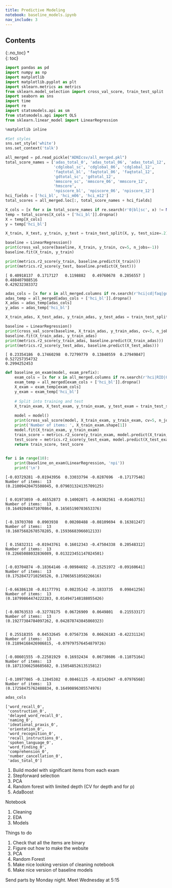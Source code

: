 ```yaml
---
title: Predictive Modeling
notebook: baseline_models.ipynb
nav_include: 3
---
```


## Contents
{:.no_toc}
*  
{: toc}



```python
import pandas as pd
import numpy as np
import matplotlib
import matplotlib.pyplot as plt
import sklearn.metrics as metrics
from sklearn.model_selection import cross_val_score, train_test_split
import seaborn as sns
import time
import re
import statsmodels.api as sm
from statsmodels.api import OLS
from sklearn.linear_model import LinearRegression

%matplotlib inline
```




```python
#Set styles
sns.set_style('white')
sns.set_context('talk')
```




```python
all_merged = pd.read_pickle("ADNIcsv/all_merged.pkl")
total_score_names = ['adas_total_0', 'adas_total_06', 'adas_total_12', 
                     'cdglobal_sc', 'cdglobal_06', 'cdglobal_12',  
                     'faqtotal_bl', 'faqtotal_06', 'faqtotal_12', 
                     'gdtotal_sc', 'gdtotal_12',  
                     'mmscore_sc', 'mmscore_06', 'mmscore_12', 
                     'hmscore',
                     'npiscore_bl', 'npiscore_06', 'npiscore_12']
hci_fields = ['hci_bl', 'hci_m06', 'hci_m12']
total_scores = all_merged.loc[:, total_score_names + hci_fields]

```




```python
X_cols = [x for x in total_score_names if re.search(r'0|bl|sc', x) != None and re.search(r'hci',x) == None]
temp = total_scores[X_cols + ['hci_bl']].dropna()
X = temp[X_cols]
y = temp['hci_bl']

X_train, X_test, y_train, y_test = train_test_split(X, y, test_size=.2)

baseline = LinearRegression()
print(cross_val_score(baseline, X_train, y_train, cv=5, n_jobs=-1))
baseline.fit(X_train, y_train)

print(metrics.r2_score(y_train, baseline.predict(X_train)))
print(metrics.r2_score(y_test, baseline.predict(X_test)))
```


    [ 0.40918137  0.1717127   0.1198882   0.49760678  0.2856557 ]
    0.488407988516
    0.429232383372
    



```python
adas_cols = [x for x in all_merged.columns if re.search(r'hci|cd|faq|gd|mm|RID|hm|npi|06|12|total', x) == None]
adas_temp = all_merged[adas_cols + ['hci_bl']].dropna()
X_adas = adas_temp[adas_cols]
y_adas = adas_temp['hci_bl']

X_train_adas, X_test_adas, y_train_adas, y_test_adas = train_test_split(X_adas, y_adas, test_size=.2)

baseline = LinearRegression()
print(cross_val_score(baseline, X_train_adas, y_train_adas, cv=5, n_jobs=-1))
baseline.fit(X_train_adas, y_train_adas)
print(metrics.r2_score(y_train_adas, baseline.predict(X_train_adas)))
print(metrics.r2_score(y_test_adas, baseline.predict(X_test_adas)))
```


    [ 0.23354186  0.17460298  0.72799779  0.13840559  0.27949847]
    0.527257354732
    0.2994252453
    



```python
def baseline_on_exam(model, exam_prefix):
    exam_cols = [x for x in all_merged.columns if re.search(r'hci|RID|06|12|total|global|score', x) == None and re.search(f'{exam_prefix}', x) != None]
    exam_temp = all_merged[exam_cols + ['hci_bl']].dropna()
    X_exam = exam_temp[exam_cols]
    y_exam = exam_temp['hci_bl']
    
    # Split into training and test
    X_train_exam, X_test_exam, y_train_exam, y_test_exam = train_test_split(X_exam, y_exam, test_size=.2)
    
    model = model()
    print(cross_val_score(model, X_train_exam, y_train_exam, cv=5, n_jobs=-1))
    print('Number of items: ', X_train_exam.shape[1])
    model.fit(X_train_exam, y_train_exam)
    train_score = metrics.r2_score(y_train_exam, model.predict(X_train_exam))
    test_score = metrics.r2_score(y_test_exam, model.predict(X_test_exam))
    return train_score, test_score
    
```




```python
for i in range(10):
    print(baseline_on_exam(LinearRegression, 'npi'))
    print('\n')
```


    [-0.03729281 -0.01943956  0.33033794 -0.0287696  -0.17177546]
    Number of items:  13
    (0.21009420475508045, 0.079031324135709125)
    
    
    [ 0.01973059 -0.46552873  0.14002071 -0.04382561 -0.01463751]
    Number of items:  13
    (0.16492048471070864, 0.16565190703653376)
    
    
    [-0.19703708  0.0903938   0.00208488 -0.08109694  0.16381247]
    Number of items:  13
    (0.16075682678578285, 0.15936683966012133)
    
    
    [ 0.15832311 -0.01943761  0.16012343 -0.47504338  0.20548312]
    Number of items:  13
    (0.22665088032836089, 0.013223451147024501)
    
    
    [-0.03704874 -0.18364146 -0.00984692 -0.15251972 -0.09160641]
    Number of items:  13
    (0.17528472710256526, 0.17065651050226616)
    
    
    [-0.66386138 -0.01177791  0.08235142 -0.1833735   0.09841256]
    Number of items:  13
    (0.18799864474222283, 0.014947148188055426)
    
    
    [-0.08763533 -0.32778175  0.06726909  0.0649801   0.21553317]
    Number of items:  13
    (0.19277384784097262, 0.042878743845860323)
    
    
    [ 0.25518355  0.04532645  0.07567336  0.06626183 -0.42231124]
    Number of items:  13
    (0.21894168426986815, -0.079797576454879726)
    
    
    [-0.08601555 -0.22581929  0.16932434  0.06738606 -0.11075164]
    Number of items:  13
    (0.18713366258685682, 0.15054852613515812)
    
    
    [-0.10977865 -0.12845382  0.08461125 -0.02142047 -0.07976568]
    Number of items:  13
    (0.17258475762488834, 0.16490896305574976)
    
    
    



```python
adas_cols
```





    ['word_recall_0',
     'construction_0',
     'delayed_word_recall_0',
     'naming_0',
     'ideational_praxis_0',
     'orientation_0',
     'word_recognition_0',
     'recall_instructions_0',
     'spoken_language_0',
     'word_finding_0',
     'comprehension_0',
     'number_cancellation_0',
     'adas_total_0']



1. Build model with significant items from each exam
2. Stepforward selection
3. PCA
4. Random forest with limited depth (CV for depth and for p)
5. AdaBoost

Notebook
1. Cleaning
2. EDA
3. Models

Things to do
1. Check that all the items are binary
2. Figure out how to make the website
3. PCA
4. Random Forest
5. Make nice looking version of cleaning notebook 
6. Make nice version of baseline models

Send parts by Monday night. Meet Wednesday at 5:15



```python

```

